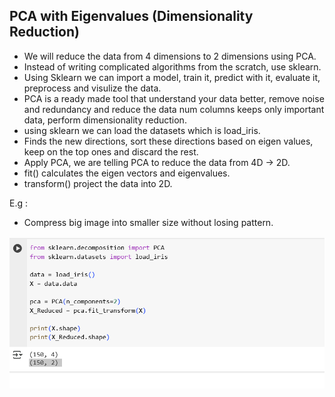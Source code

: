 ## PCA with Eigenvalues (Dimensionality Reduction)

- We will reduce the data from 4 dimensions to 2 dimensions using PCA.
- Instead of writing complicated algorithms from the scratch, use sklearn.
- Using Sklearn we can import a model, train it, predict with it, evaluate it, preprocess and visulize the data.
- PCA is a ready made tool that understand your data better, remove noise and redundancy and reduce the data num columns keeps only important data, perform dimensionality reduction.
- using sklearn we can load the datasets which is load_iris.
- Finds the new directions, sort these directions based on eigen values, keep on the top ones and discard the rest.
- Apply PCA, we are telling PCA to reduce the data from 4D -> 2D.
- fit() calculates the eigen vectors and eigenvalues.
- transform() project the data into 2D.

E.g : 
- Compress big image into smaller size without losing pattern.

![alt text](Images/PCA.png)
